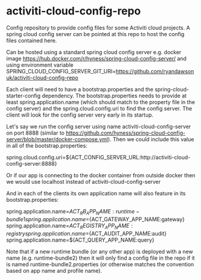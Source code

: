 # activiti-cloud-config-repo

Config repository to provide config files for some Activiti cloud projects. A spring cloud config server can be pointed at this repo to host the config files contained here.

Can be hosted using a standard spring cloud config server e.g. docker image https://hub.docker.com/r/hyness/spring-cloud-config-server/ and using environment variable SPRING_CLOUD_CONFIG_SERVER_GIT_URI=https://github.com/ryandawsonuk/activiti-cloud-config-repo

Each client will need to have a bootstrap.properties and the spring-cloud-starter-config dependency. The bootstrap.properties needs to provide at least spring.application.name (which should match to the property file in the config server) and the spring.cloud.config.uri to find the config server. The client will look for the config server very early in its startup.

Let's say we run the config server using name activiti-cloud-config-server on port 8888 (similar to https://github.com/hyness/spring-cloud-config-server/blob/master/docker-compose.yml). Then we could include this value in all of the bootstrap.properties:

spring.cloud.config.uri=${ACT_CONFIG_SERVER_URL:http://activiti-cloud-config-server:8888}

Or if our app is connecting to the docker container from outside docker then we would use localhost instead of activiti-cloud-config-server

And in each of the clients its own application name will also feature in its bootstrap.properties:

spring.application.name=${ACT_RB_APP_NAME:runtime-bundle1}
spring.application.name=${ACT_GATEWAY_APP_NAME:gateway}
spring.application.name=${ACT_REGISTRY_APP_NAME:registry} 
spring.application.name=${ACT_AUDIT_APP_NAME:audit}
spring.application.name=${ACT_QUERY_APP_NAME:query}

Note that if a new runtime bundle (or any other app) is deployed with a new name (e.g. runtime-bundle2) then it will only find a config file in the repo if it is named runtime-bundle2.properties (or otherwise matches the convention based on app name and profile name).